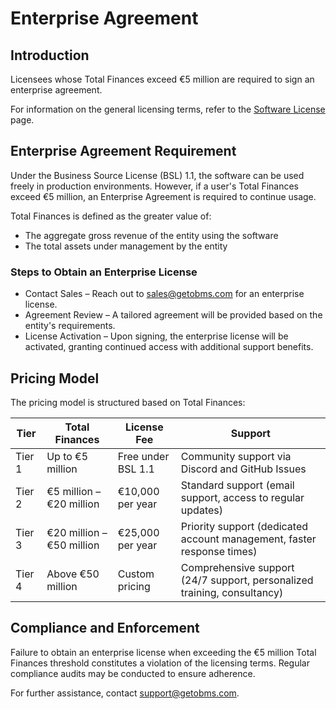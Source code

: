 # Enterprise Agreement

## Introduction
Licensees whose Total Finances exceed €5 million are required to sign an enterprise agreement.

For information on the general licensing terms, refer to the [Software License](/misc/license) page.

## Enterprise Agreement Requirement
Under the Business Source License (BSL) 1.1, the software can be used freely in production environments. However, if a user's Total Finances exceed €5 million, an Enterprise Agreement is required to continue usage.

Total Finances is defined as the greater value of:

- The aggregate gross revenue of the entity using the software
- The total assets under management by the entity

### Steps to Obtain an Enterprise License
- Contact Sales – Reach out to [sales@getobms.com](mailto:sales@getobms.com) for an enterprise license.
- Agreement Review – A tailored agreement will be provided based on the entity's requirements.
- License Activation – Upon signing, the enterprise license will be activated, granting continued access with additional support benefits.

## Pricing Model
The pricing model is structured based on Total Finances:

| **Tier**  | **Total Finances**                 | **License Fee**       | **Support**                                                 |
|-----------|-----------------------------------|----------------------|-------------------------------------------------------------|
| Tier 1    | Up to €5 million                 | Free under BSL 1.1   | Community support via Discord and GitHub Issues            |
| Tier 2    | €5 million – €20 million         | €10,000 per year     | Standard support (email support, access to regular updates)|
| Tier 3    | €20 million – €50 million        | €25,000 per year     | Priority support (dedicated account management, faster response times) |
| Tier 4    | Above €50 million                | Custom pricing       | Comprehensive support (24/7 support, personalized training, consultancy) |

## Compliance and Enforcement
Failure to obtain an enterprise license when exceeding the €5 million Total Finances threshold constitutes a violation of the licensing terms. Regular compliance audits may be conducted to ensure adherence.

For further assistance, contact [support@getobms.com](mailto:support@getobms.com).